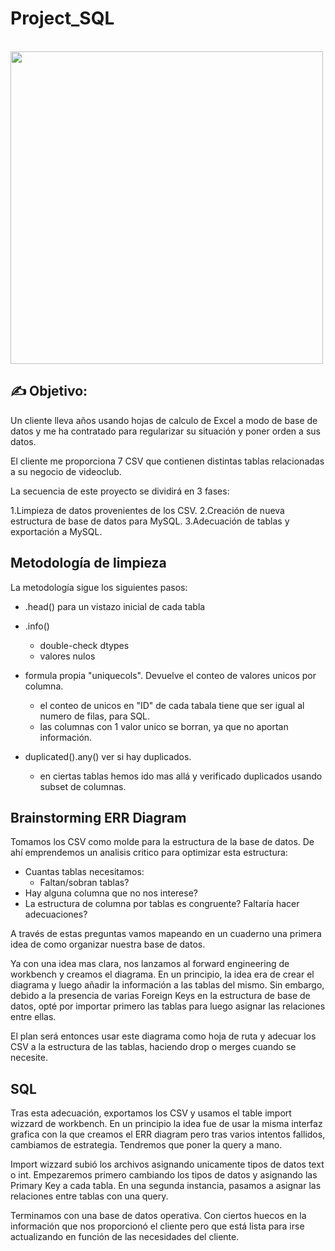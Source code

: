 # Project_SQL


&emsp;&emsp;&emsp;&emsp;&emsp;&emsp;&emsp;<img src="https://github.com/Anton-Utray/SQL_DataBase/blob/main/IMAGES/so-sad.jpg" width="500" height="500">


## ✍️ Objetivo: 

Un cliente lleva años usando hojas de calculo de Excel a modo de base de datos y me ha contratado para regularizar su situación y poner orden a sus datos. 

El cliente me proporciona 7 CSV que contienen distintas tablas relacionadas a su negocio de videoclub. 

La secuencia de este proyecto se dividirá en 3 fases:

 1.Limpieza de datos provenientes de los CSV.
 2.Creación de nueva estructura de base de datos para MySQL.
 3.Adecuación de tablas y exportación a MySQL.

## Metodología de limpieza

La metodología sigue los siguientes pasos:

 - .head() para un vistazo inicial de cada tabla
 - .info() 
    - double-check dtypes
    - valores nulos
- formula propia "uniquecols". Devuelve el conteo de valores unicos por columna.
   - el conteo de unicos en "ID" de cada tabala tiene que ser igual al numero de filas, para SQL.
   - las columnas con 1 valor unico se borran, ya que no aportan información.

- duplicated().any() ver si hay duplicados. 
   - en ciertas tablas hemos ido mas allá y verificado duplicados usando subset de      columnas. 

## Brainstorming ERR Diagram

Tomamos los CSV como molde para la estructura de la base de datos. De ahí emprendemos un analisis critico para optimizar esta estructura:

- Cuantas tablas necesitamos:
  - Faltan/sobran tablas?    
- Hay alguna columna que no nos interese? 
- La estructura de columna por tablas es congruente? Faltaría hacer adecuaciones?

A través de estas preguntas vamos mapeando en un cuaderno una primera idea de como organizar nuestra base de datos. 

Ya con una idea mas clara, nos lanzamos al forward engineering de workbench y creamos el diagrama. En un principio, la idea era de crear el diagrama y luego añadir la información a las tablas del mismo. Sin embargo, debido a la presencia de varias Foreign Keys en la estructura de base de datos, opté por importar primero las tablas para luego asignar las relaciones entre ellas.

El plan será entonces usar este diagrama como hoja de ruta y adecuar los CSV a la estructura de las tablas, haciendo drop o merges cuando se necesite. 

## SQL 

Tras esta adecuación, exportamos los CSV y usamos el table import wizzard de workbench. En un principio la idea fue de usar la misma interfaz grafica con la que creamos el ERR diagram pero tras varios intentos fallidos, cambiamos de estrategia. Tendremos que poner la query a mano. 

Import wizzard subió los archivos asignando unicamente tipos de datos text o int. Empezaremos primero cambiando los tipos de datos y asignando las Primary Key a cada tabla. En una segunda instancia, pasamos a asignar las relaciones entre tablas con una query.

Terminamos con una base de datos operativa. Con ciertos huecos en la información que nos proporcionó el cliente pero que está lista para irse actualizando en función de las necesidades del cliente. 
